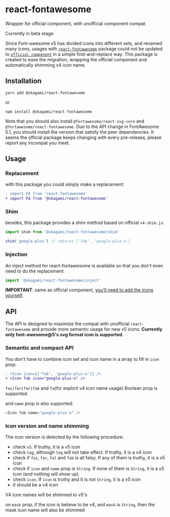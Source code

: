# react-fontawesome

Wrapper for official component, with unofficial component compat.

Currently in beta stage.

Since Font-awesome v5 has divided icons into different sets, and renamed many icons, usages with [`react-fontawesome`](https://github.com/danawoodman/react-fontawesome) package could not be updated to [`official component`](https://github.com/FortAwesome/react-fontawesome) in a simple find-and-replace way. This package is created to ease the migration, wrapping the official component and automatically shimming v4 icon name.

## Installation
```shell
yarn add @skagami/react-fontawesome
```
or
```shell
npm install @skagami/react-fontawesome
```

Note that you should also install `@fortawesome/react-svg-core` and `@fortawesome/react-fontawesome`. Due to the API change in FontAwesome 5.1, you should install the version that satisfy the peer dependencies. It seems the official package keeps changing with every pre-release, please report any incompat you meet.

## Usage
### Replacement
with this package you could simply make a replacement:

```diff
- import FA from 'react-fontawesome'
+ import FA from '@skagami/react-fontawesome'
```

### Shim
besides, this package provides a shim method based on official `v4-shim.js`:

```js
import shim from '@skagami/react-fontawesome/shim'

shim('google-plus') // returns ['fab', 'google-plus-o']
```

### Injection
An inject method for react-fontawesome is available so that you don't even need to do the replacement:

```js
import '@skagami/react-fontawesome/inject'
```

__IMPORTANT__: same as official component, [you'll need to add the icons yourself](https://github.com/FortAwesome/react-fontawesome#usage).

## API
The API is designed to maximize the compat with unofficial `react-fontawesome` and provide more semantic usage for new v5 icons. __Currently only font-awesome@5's svg format icon is supported__.

### Semantic and compact API
You don't have to combine icon set and icon name in a array to fill in `icon` prop:
```diff
- <Icon icon={['fab', 'google-plus-o']} />
+ <Icon fab icon="google-plus-o" />
```
`fas|far|far|fab` and `fa`(for explicit v4 icon name usage) Boolean prop is supported.

and `name` prop is also supported:
```js
<Icon fab name="google-plus-o" />
```

### Icon version and name shimming
The icon version is detected by the following procedure:
- check `v5`. If truthy, it is a v5 icon
- check `tag`, although `tag` will not take effect. If truthy, it is a v4 icon
- check if `fas`, `far`, `fal` and `fab` is all falsy. If any of them is truthy, it is a v5 icon
- check if `icon` and `name` prop is `String`. If none of them is `String`, it is a v5 icon (and nothing will show up).
- check `icon`. If `icon` is truthy and it is not `String`, it is a v5 icon
- it should be a v4 icon

V4 icon names will be shimmed to v5's

on `mask` prop, if the icon is believe to be v4, and `mask` is `String`, then the mask icon name will also be shimmed
